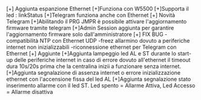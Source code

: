 [+] Aggiunta espanzione Ethernet
	[+]Funziona con W5500
	[+]Supporta il led : linkStatus
	[+]Telegram funziona anche con Ethernet
[+] Novità Telegram
	[+]Abilitando il PRG JMPR è possibile attivare l'aggiornamento firmware tramite telegram
	[+]Admin Session aggiunta per garantire l'aggiornamento firmware solo dall'amministratore
[+] FIX BUG
 -compatibilità NTP con Ethernet UDP
 -freez allarmino dovuto a periferiche internet non inizializzabili
 -riconnessione ethernet per Telegram con Ethernet
[+] Aggiunte
   [+]Aggiunta lampeggio led AL e ST durante lo start-up delle periferiche internet
   in caso di errore dovuto all'ethernet il timeout dura 10s/20s prima che la centralina
   inizii a funzionare senza internet.
   [+]Aggiunta segnalazione di assenza internet o errore inizializzazione ethernet con l'accensione fissa del led AL
   [+]Aggiunta segnalazione stato inserimento allarme con il led ST. Led spento = Allarme Attiva, Led Accesso = Allarme disattiva
